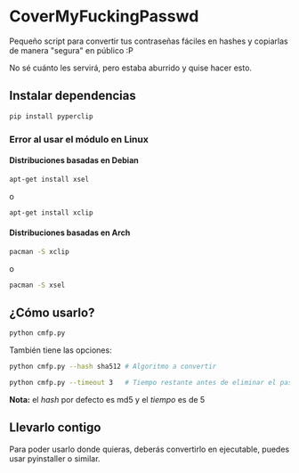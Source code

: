 
# CoverMyFuckingPasswd

Pequeño script para convertir tus contraseñas fáciles en hashes y copiarlas de manera "segura" en público :P 

No sé cuánto les servirá, pero estaba aburrido y quise hacer esto. 

## Instalar dependencias

```bash
pip install pyperclip
```

### Error al usar el módulo en Linux

#### Distribuciones basadas en Debian

```bash
apt-get install xsel
```
o
```bash
apt-get install xclip
```

#### Distribuciones basadas en Arch

```bash
pacman -S xclip
```
o
```bash
pacman -S xsel
```

## ¿Cómo usarlo?

```bash
python cmfp.py 
```
También tiene las opciones:
```bash
python cmfp.py --hash sha512 # Algoritmo a convertir
```
```bash
python cmfp.py --timeout 3   # Tiempo restante antes de eliminar el password del portapapeles
``` 
**Nota:** el *hash* por defecto es md5 y el *tiempo* es de 5

## Llevarlo contigo

Para poder usarlo donde quieras, deberás convertirlo en ejecutable, puedes usar pyinstaller o similar.
